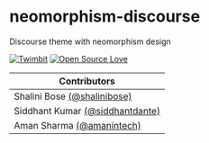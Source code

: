 # neomorphism-discourse
Discourse theme with neomorphism design 

[![Twimbit](https://img.shields.io/badge/Powered%20by%20%7C-Twimbit-ef6d6c)](https://twimbit.com) [![Open Source Love](https://badges.frapsoft.com/os/v2/open-source.svg?v=103)](https://github.com/twimbit/neomorphism-discourse) 

| Contributors                                           |
| ------------------------------------------------------------ |
| Shalini Bose [(@shalinibose)](https://github.com/shalinibose) |
| Siddhant Kumar [(@siddhantdante)](https://github.com/siddhantdante) | 
| Aman Sharma [(@amanintech)](https://github.com/amanintech)   |

